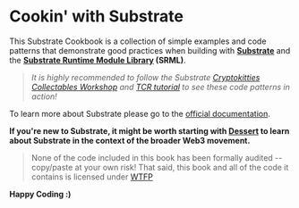 # Cookin' with Substrate

This Substrate Cookbook is a collection of simple examples and code patterns that demonstrate good practices when building with **[Substrate](https://github.com/paritytech/substrate)** and the **[Substrate Runtime Module Library](https://github.com/paritytech/substrate/tree/master/srml) (SRML)**. 

> *It is highly recommended to follow the Substrate [Cryptokitties Collectables Workshop](https://shawntabrizi.github.io/substrate-collectables-workshop/) and [TCR tutorial](https://github.com/parity-samples/substrate-tcr) to see these code patterns in action!*

To learn more about Substrate please go to the [official documentation](https://docs.substrate.dev/docs/what-is-substrate).

**If you're new to Substrate, it might be worth starting with [Dessert](./old/library) to learn about Substrate in the context of the broader Web3 movement.**

<!-- Accepting Contributions (requires not storing permissions in the `.travis.yml`) -->

> None of the code included in this book has been formally audited -- copy/paste at your own risk! That said, this book and all of the code it contains is licensed under [WTFP](http://www.wtfpl.net/)

**Happy Coding :)**